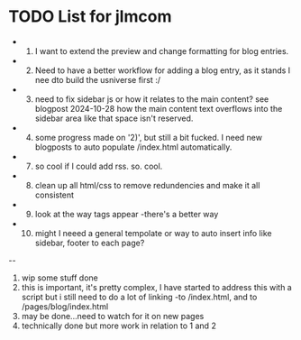 # TODO List for jlmcom
- 1) I want to extend the preview and change formatting for blog entries.
- 2) Need to have a better workflow for adding a blog entry, as it stands I nee dto build the usniverse first :/ 
- 3) need to fix sidebar js or how it relates to the main content? see blogpost 2024-10-28 how the main content text overflows into the sidebar area like that space isn't reserved.
- 4) some progress made on '2)', but still a bit fucked. I need new blogposts to auto populate /index.html automatically. 
- 7) so cool if I could add rss. so. cool. 
- 8) clean up all html/css to remove redundencies and make it all consistent
- 9) look at the way tags appear -there's a better way
- 10) might I neeed a general tempolate or way to auto insert info like sidebar, footer to each page?  

--
1) wip some stuff done
2) this is important, it's pretty complex, I have started to address this with a script but i still need to do a lot of linking -to /index.html, and to /pages/blog/index.html
3) may be done...need to watch for it on new pages
4) technically done but more work in relation to 1 and 2

 
